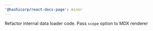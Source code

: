 ```yaml
---
'@hashicorp/react-docs-page': minor
---
```


Refactor internal data loader code. Pass `scope` option to MDX renderer

